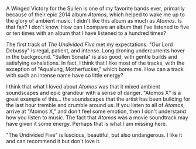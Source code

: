 A Winged Victory for the Sullen is one of my favorite bands ever, primarily because of their
epic 2014 album *Atomos*, which helped to wake me up to the glory of ambient music.
I didn't like this album as much as *Atomos*. Is that fair? I don't know. How can I compare
an album that I've listened to five or ten times with an album that I have listened to a hundred times?

The first track of *The Undivided Five* met my expectations. "Our Lord Debussy" is regal,
patient, and intense. Long droning undercurrents hover in the background. "Sullen Sonata" is also
good, with gentle builds and satisfying exhalations. In fact, I think that I like most of the
tracks, with the exception of "Aqualung, Motherfucker," which bores me. How can a track
with such an intense name have so little energy?

I think that what I loved about *Atomos* was that it mixed ambient soundscapes and epic
grandeur with a sense of danger. "Atomos X" is a great example of this...
the soundscapes that the artist has been building for the last hour tremble and crumble around us.
If you listen to all of *Atomos*, arrive at "Atomos X," and don't feel some
emotion, then I don't understand how you listen to music. The fact that *Atomos* was a
movie soundtrack may have given it some energy. Perhaps that is what I am missing here.

"The Undivided Five" is luscious, beautiful, but also undangerous. I like it and
can recommend it but don't love it.

